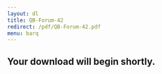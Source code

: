 ```yaml
---
layout: dl
title: QB-Forum-42
redirect: /pdf/QB-Forum-42.pdf
menu: barq
---
```

## Your download will begin shortly.
